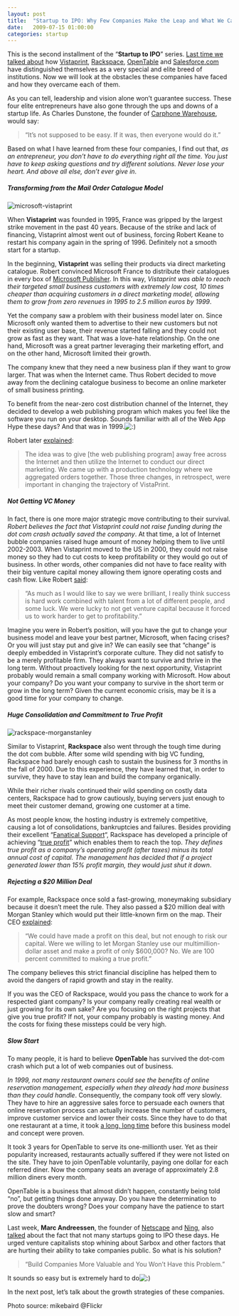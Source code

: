 ```yaml
---
layout: post
title:  "Startup to IPO: Why Few Companies Make the Leap and What We Can Learn from Them (Part 2: Obstacles)"
date:   2009-07-15 01:00:00
categories: startup
---
```


This is the second installment of the “**Startup to IPO**” series. [Last time we talked about](http://scale.cc/2009/07/05/startup-to-ipo-why-few-companies-make-the-leap-and-what-we-can-learn-from-them-part-1/) how [Vistaprint](http://vistaprint.com), [Rackspace](http://rackspace.com), [OpenTable](http://opentable.com) and [Salesforce.com](http://salesforce.com) have distinguished themselves as a very special and elite breed of institutions. Now we will look at the obstacles these companies have faced and how they overcame each of them.

As you can tell, leadership and vision alone won’t guarantee success. These four elite entrepreneurs have also gone through the ups and downs of a startup life. As Charles Dunstone, the founder of [Carphone Warehouse](http://en.wikipedia.org/wiki/The_Carphone_Warehouse), would say:

> “It’s not supposed to be easy. If it was, then everyone would do it.”

Based on what I have learned from these four companies, I find out that, _as an entrepreneur, you don’t have to do everything right all the time. You just have to keep asking questions and try different solutions. Never lose your heart. And above all else, don’t ever give in_.

##### Transforming from the Mail Order Catalogue Model

![microsoft-vistaprint](http://blog.primitus.com/wp-content/uploads/2009/07/microsoft-vistaprint1.jpg "microsoft-vistaprint")

When **Vistaprint** was founded in 1995, France was gripped by the largest strike movement in the past 40 years. Because of the strike and lack of financing, Vistaprint almost went out of business, forcing Robert Keane to restart his company again in the spring of 1996\. Definitely not a smooth start for a startup.

In the beginning, **Vistaprint** was selling their products via direct marketing catalogue. Robert convinced Microsoft France to distribute their catalogues in every box of [Microsoft Publisher](http://office.microsoft.com/publisher). In this way, _Vistaprint was able to reach their targeted small business customers with extremely low cost, 10 times cheaper than acquiring customers in a direct marketing model, allowing them to grow from zero revenues in 1995 to 2.5 million euros by 1999_.

Yet the company saw a problem with their business model later on. Since Microsoft only wanted them to advertise to their new customers but not their existing user base, their revenue started falling and they could not grow as fast as they want. That was a love-hate relationship. On the one hand, Microsoft was a great partner leveraging their marketing effort, and on the other hand, Microsoft limited their growth.

The company knew that they need a new business plan if they want to grow larger. That was when the Internet came. Thus Robert decided to move away from the declining catalogue business to become an online marketer of small business printing.

To benefit from the near-zero cost distribution channel of the Internet, they decided to develop a web publishing program which makes you feel like the software you run on your desktop. Sounds familiar with all of the Web App Hype these days? And that was in 1999\.![:)](http://blog.primitus.com/wp-includes/images/smilies/simple-smile.png)

Robert later [explained](http://www.sramanamitra.com/2009/06/25/wwfrom-startup-to-500-million-vistaprint-ceo-robert-keane-part-2/):

> The idea was to give [the web publishing program] away free across the Internet and then utilize the Internet to conduct our direct marketing. We came up with a production technology where we aggregated orders together. Those three changes, in retrospect, were important in changing the trajectory of VistaPrint.

##### Not Getting VC Money

In fact, there is one more major strategic move contributing to their survival. _Robert believes the fact that Vistaprint could not raise funding during the dot com crash actually saved the company_. At that time, a lot of Internet bubble companies raised huge amount of money helping them to live until 2002-2003\. When Vistaprint moved to the US in 2000, they could not raise money so they had to cut costs to keep profitability or they would go out of business. In other words, other companies did not have to face reality with their big venture capital money allowing them ignore operating costs and cash flow. Like Robert [said](http://www.sramanamitra.com/2009/06/25/wwfrom-startup-to-500-million-vistaprint-ceo-robert-keane-part-2/):

> “As much as I would like to say we were brilliant, I really think success is hard work combined with talent from a lot of different people, and some luck. We were lucky to not get venture capital because it forced us to work harder to get to profitability.”

Imagine you were in Robert’s position, will you have the gut to change your business model and leave your best partner, Microsoft, when facing crises? Or you will just stay put and give in? We can easily see that “change” is deeply embedded in Vistaprint’s corporate culture. They did not satisfy to be a merely profitable firm. They always want to survive and thrive in the long term. Without proactively looking for the next opportunity, Vistaprint probably would remain a small company working with Microsoft. How about your company? Do you want your company to survive in the short term or grow in the long term? Given the current economic crisis, may be it is a good time for your company to change.

##### Huge Consolidation and Commitment to True Profit

![rackspace-morganstanley](http://blog.primitus.com/wp-content/uploads/2009/07/rackspace-morganstanley1.jpg "rackspace-morganstanley")

Similar to Vistaprint, **Rackspace** also went through the tough time during the dot com bubble. After some wild spending with big VC funding, Rackspace had barely enough cash to sustain the business for 3 months in the fall of 2000\. Due to this experience, they have learned that, in order to survive, they have to stay lean and build the company organically.

While their richer rivals continued their wild spending on costly data centers, Rackspace had to grow cautiously, buying servers just enough to meet their customer demand, growing one customer at a time.

As most people know, the hosting industry is extremely competitive, causing a lot of consolidations, bankruptcies and failures. Besides providing their excellent “[Fanatical Support](http://scale.cc/2009/07/05/startup-to-ipo-why-few-companies-make-the-leap-and-what-we-can-learn-from-them-part-1/)“, Rackspace has developed a principle of achieving “[true profit](http://money.cnn.com/magazines/fsb/fsb_archive/2006/11/01/8391420/index.htm)” which enables them to reach the top. _They defines true profit as a company’s operating profit (after taxes) minus its total annual cost of capital. The management has decided that if a project generated lower than 15% profit margin, they would just shut it down_.

##### Rejecting a $20 Million Deal

For example, Rackspace once sold a fast-growing, moneymaking subsidiary because it doesn’t meet the rule. They also passed a $20 million deal with Morgan Stanley which would put their little-known firm on the map. Their CEO [explained](http://money.cnn.com/magazines/fsb/fsb_archive/2006/11/01/8391420/index.htm):

> “We could have made a profit on this deal, but not enough to risk our capital. Were we willing to let Morgan Stanley use our multimillion-dollar asset and make a profit of only $600,000? No. We are 100 percent committed to making a true profit.”

The company believes this strict financial discipline has helped them to avoid the dangers of rapid growth and stay in the reality.

If you was the CEO of Rackspace, would you pass the chance to work for a respected giant company? Is your company really creating real wealth or just growing for its own sake? Are you focusing on the right projects that give you true profit? If not, your company probably is wasting money. And the costs for fixing these missteps could be very high.

##### Slow Start

To many people, it is hard to believe **OpenTable** has survived the dot-com crash which put a lot of web companies out of business.

_In 1999, not many restaurant owners could see the benefits of online reservation management, especially when they already had more business than they could handle_. Consequently, the company took off very slowly. They have to hire an aggressive sales force to persuade each owners that online reservation process can actually increase the number of customers, improve customer service and lower their costs. Since they have to do that one restaurant at a time, it took [a long, long time](http://www.nytimes.com/2007/06/18/business/18opentable.html?pagewanted=2) before this business model and concept were proven.

It took 3 years for OpenTable to serve its one-millionth user. Yet as their popularity increased, restaurants actually suffered if they were not listed on the site. They have to join OpenTable voluntarily, paying one dollar for each referred diner. Now the company seats an average of approximately 2.8 million diners every month.

OpenTable is a business that almost didn’t happen, constantly being told “no”, but getting things done anyway. Do you have the determination to prove the doubters wrong? Does your company have the patience to start slow and smart?

Last week, **Marc Andreessen**, the founder of [Netscape](http://www.netscape.com) and [Ning](http://www.ning.com), also [talked](http://www.techcrunch.com/2009/07/05/details-on-marc-andreessen%E2%80%99s-new-fund-plus-five-other-interesting-things-he-said/) about the fact that not many startups going to IPO these days. He urged venture capitalists stop whining about Sarbox and other factors that are hurting their ability to take companies public. So what is his solution?

> “Build Companies More Valuable and You Won’t Have this Problem.”

It sounds so easy but is extremely hard to do![:)](http://blog.primitus.com/wp-includes/images/smilies/simple-smile.png)

In the next post, let’s talk about the growth strategies of these companies.

<span class="photo-source">Photo source: mikebaird @Flickr</span>
